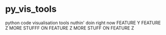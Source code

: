 py_vis_tools
============

python code visualisation tools
nuthin' doin right now
FEATURE Y
FEATURE Z
MORE STUFFF ON FEATURE Z
MORE STUFF ON FEATURE Z
